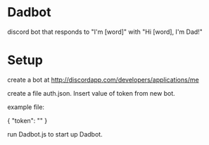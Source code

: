 # Dadbot
discord bot that responds to "I'm [word]" with "Hi [word], I'm Dad!"

# Setup
create a bot at http://discordapp.com/developers/applications/me

create a file auth.json. Insert value of token from new bot. 

example file:

{
"token": ""
}

run Dadbot.js to start up Dadbot.
